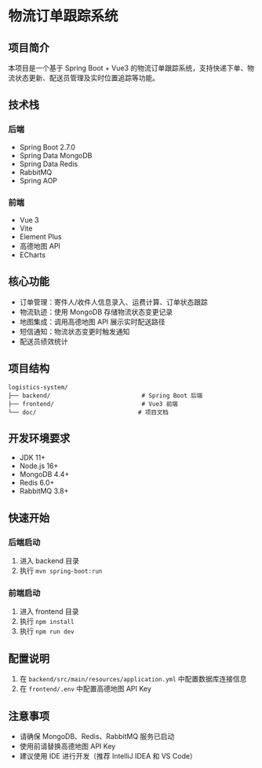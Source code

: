 # 物流订单跟踪系统

## 项目简介
本项目是一个基于 Spring Boot + Vue3 的物流订单跟踪系统，支持快递下单、物流状态更新、配送员管理及实时位置追踪等功能。

## 技术栈
### 后端
- Spring Boot 2.7.0
- Spring Data MongoDB
- Spring Data Redis
- RabbitMQ
- Spring AOP

### 前端
- Vue 3
- Vite
- Element Plus
- 高德地图 API
- ECharts

## 核心功能
- 订单管理：寄件人/收件人信息录入、运费计算、订单状态跟踪
- 物流轨迹：使用 MongoDB 存储物流状态变更记录
- 地图集成：调用高德地图 API 展示实时配送路径
- 短信通知：物流状态变更时触发通知
- 配送员绩效统计

## 项目结构
```
logistics-system/
├── backend/                          # Spring Boot 后端
├── frontend/                         # Vue3 前端
└── doc/                             # 项目文档
```

## 开发环境要求
- JDK 11+
- Node.js 16+
- MongoDB 4.4+
- Redis 6.0+
- RabbitMQ 3.8+

## 快速开始

### 后端启动
1. 进入 backend 目录
2. 执行 `mvn spring-boot:run`

### 前端启动
1. 进入 frontend 目录
2. 执行 `npm install`
3. 执行 `npm run dev`

## 配置说明
1. 在 `backend/src/main/resources/application.yml` 中配置数据库连接信息
2. 在 `frontend/.env` 中配置高德地图 API Key

## 注意事项
- 请确保 MongoDB、Redis、RabbitMQ 服务已启动
- 使用前请替换高德地图 API Key
- 建议使用 IDE 进行开发（推荐 IntelliJ IDEA 和 VS Code） 